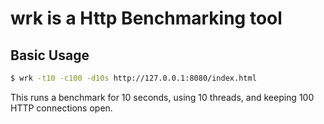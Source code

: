 # wrk is a Http Benchmarking tool


## Basic Usage
```bash
$ wrk -t10 -c100 -d10s http://127.0.0.1:8080/index.html
```

This runs a benchmark for 10 seconds, using 10 threads, and keeping 100 HTTP connections open.
